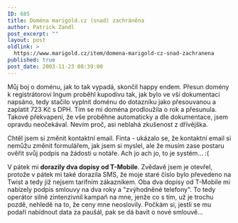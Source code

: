 ```yaml
---
ID: 685
title: Doména marigold.cz (snad) zachráněna
author: Patrick Zandl
post_excerpt: ""
layout: post
oldlink: >
  https://www.marigold.cz/item/domena-marigold-cz-snad-zachranena
published: true
post_date: 2003-11-23 08:39:00
---
```

<p>
Můj boj o doménu, jak to tak vypadá, skončil happy endem. Přesun domény k registrátorovi Ingum proběhl kupodivu tak, jak bylo ve vší dokumentaci napsáno, tedy stačilo vyplnit doménu do dotazníku jako přesouvanou a zaplatit 723 Kč s DPH. Tím se mi doména prodloužila o rok a přesunula. Takové překvapení, že vše proběhne automaticky a dle dokumentace, jsem opravdu neočekával. Nevím proč, asi neblahá zkušenost z dřívějška. </p>

<p>
Chtěl jsem si změnit kontaktní email. Finta - ukázalo se, že kontaktní email si nemůžu změnit formulářem, jak jsem si myslel, ale že musím zase postaru ověřit svůj podpis na žádosti u notáře. Ach jo ach jo, to je systém... :(</p>

<p>
V pátek mi <STRONG>dorazily dva dopisy od T-Mobile</STRONG>. Zvědavě jsem je otevřel, protože v pátek mi také dorazila SMS, že moje staré číslo bylo převedeno na Twist a tedy již nejsem tarifním zákazníkem. Oba dva dopisy od T-Mobile mi nabízely podpis smlouvy na dva roky a "zvýhodněné telefony". To tedy operátor silně zintenzivnil kampaň na mne, jenže co s tím, už je trochu pozdě, nehledě na to, že ceny mne neoslovily. Počkám si, jestli se mu podaří nabídnout data za paušál, pak se dá bavit o nové smlouvě...</p>
